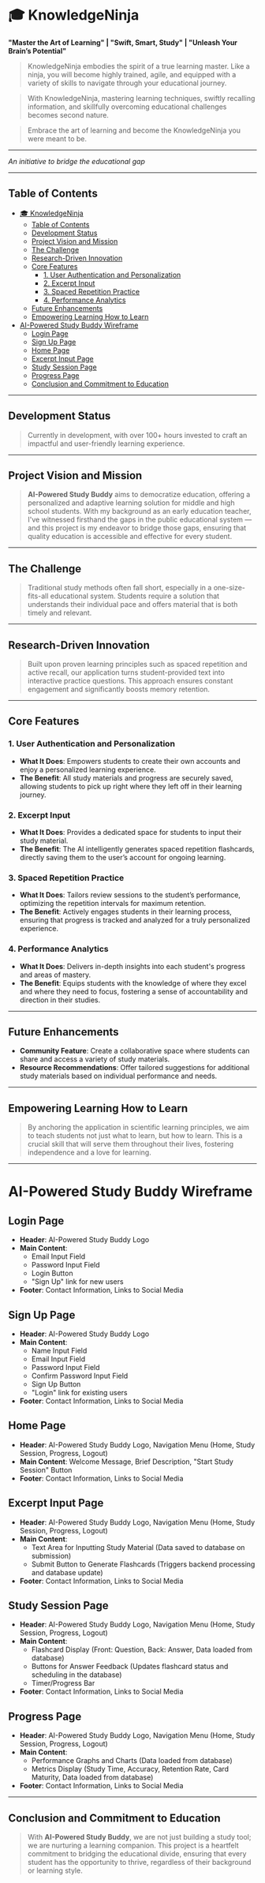 # 🎓 KnowledgeNinja

**"Master the Art of Learning" | "Swift, Smart, Study" | "Unleash Your Brain’s Potential"**

> KnowledgeNinja embodies the spirit of a true learning master. Like a ninja, you will become highly trained, agile, and equipped with a variety of skills to navigate through your educational journey.

> With KnowledgeNinja, mastering learning techniques, swiftly recalling information, and skillfully overcoming educational challenges becomes second nature.

> Embrace the art of learning and become the KnowledgeNinja you were meant to be.

---

_An initiative to bridge the educational gap_

---

## Table of Contents

- [🎓 KnowledgeNinja](#-knowledgeninja)
  - [Table of Contents](#table-of-contents)
  - [Development Status](#development-status)
  - [Project Vision and Mission](#project-vision-and-mission)
  - [The Challenge](#the-challenge)
  - [Research-Driven Innovation](#research-driven-innovation)
  - [Core Features](#core-features)
    - [1. User Authentication and Personalization](#1-user-authentication-and-personalization)
    - [2. Excerpt Input](#2-excerpt-input)
    - [3. Spaced Repetition Practice](#3-spaced-repetition-practice)
    - [4. Performance Analytics](#4-performance-analytics)
  - [Future Enhancements](#future-enhancements)
  - [Empowering Learning How to Learn](#empowering-learning-how-to-learn)
- [AI-Powered Study Buddy Wireframe](#ai-powered-study-buddy-wireframe)
  - [Login Page](#login-page)
  - [Sign Up Page](#sign-up-page)
  - [Home Page](#home-page)
  - [Excerpt Input Page](#excerpt-input-page)
  - [Study Session Page](#study-session-page)
  - [Progress Page](#progress-page)
  - [Conclusion and Commitment to Education](#conclusion-and-commitment-to-education)

---

## Development Status

> Currently in development, with over 100+ hours invested to craft an impactful and user-friendly learning experience.

---

## Project Vision and Mission

> **AI-Powered Study Buddy** aims to democratize education, offering a personalized and adaptive learning solution for middle and high school students. With my background as an early education teacher, I've witnessed firsthand the gaps in the public educational system — and this project is my endeavor to bridge those gaps, ensuring that quality education is accessible and effective for every student.

---

## The Challenge

> Traditional study methods often fall short, especially in a one-size-fits-all educational system. Students require a solution that understands their individual pace and offers material that is both timely and relevant.

---

## Research-Driven Innovation

> Built upon proven learning principles such as spaced repetition and active recall, our application turns student-provided text into interactive practice questions. This approach ensures constant engagement and significantly boosts memory retention.

---

## Core Features

### 1. User Authentication and Personalization

- **What It Does**: Empowers students to create their own accounts and enjoy a personalized learning experience.
- **The Benefit**: All study materials and progress are securely saved, allowing students to pick up right where they left off in their learning journey.

### 2. Excerpt Input

- **What It Does**: Provides a dedicated space for students to input their study material.
- **The Benefit**: The AI intelligently generates spaced repetition flashcards, directly saving them to the user’s account for ongoing learning.

### 3. Spaced Repetition Practice

- **What It Does**: Tailors review sessions to the student’s performance, optimizing the repetition intervals for maximum retention.
- **The Benefit**: Actively engages students in their learning process, ensuring that progress is tracked and analyzed for a truly personalized experience.

### 4. Performance Analytics

- **What It Does**: Delivers in-depth insights into each student's progress and areas of mastery.
- **The Benefit**: Equips students with the knowledge of where they excel and where they need to focus, fostering a sense of accountability and direction in their studies.

---

## Future Enhancements

- **Community Feature**: Create a collaborative space where students can share and access a variety of study materials.
- **Resource Recommendations**: Offer tailored suggestions for additional study materials based on individual performance and needs.

---

## Empowering Learning How to Learn

> By anchoring the application in scientific learning principles, we aim to teach students not just what to learn, but how to learn. This is a crucial skill that will serve them throughout their lives, fostering independence and a love for learning.

---

# AI-Powered Study Buddy Wireframe

## Login Page

- **Header**: AI-Powered Study Buddy Logo
- **Main Content**:
  - Email Input Field
  - Password Input Field
  - Login Button
  - "Sign Up" link for new users
- **Footer**: Contact Information, Links to Social Media

## Sign Up Page

- **Header**: AI-Powered Study Buddy Logo
- **Main Content**:
  - Name Input Field
  - Email Input Field
  - Password Input Field
  - Confirm Password Input Field
  - Sign Up Button
  - "Login" link for existing users
- **Footer**: Contact Information, Links to Social Media

## Home Page

- **Header**: AI-Powered Study Buddy Logo, Navigation Menu (Home, Study Session, Progress, Logout)
- **Main Content**: Welcome Message, Brief Description, "Start Study Session" Button
- **Footer**: Contact Information, Links to Social Media

## Excerpt Input Page

- **Header**: AI-Powered Study Buddy Logo, Navigation Menu (Home, Study Session, Progress, Logout)
- **Main Content**:
  - Text Area for Inputting Study Material (Data saved to database on submission)
  - Submit Button to Generate Flashcards (Triggers backend processing and database update)
- **Footer**: Contact Information, Links to Social Media

## Study Session Page

- **Header**: AI-Powered Study Buddy Logo, Navigation Menu (Home, Study Session, Progress, Logout)
- **Main Content**:
  - Flashcard Display (Front: Question, Back: Answer, Data loaded from database)
  - Buttons for Answer Feedback (Updates flashcard status and scheduling in the database)
  - Timer/Progress Bar
- **Footer**: Contact Information, Links to Social Media

## Progress Page

- **Header**: AI-Powered Study Buddy Logo, Navigation Menu (Home, Study Session, Progress, Logout)
- **Main Content**:
  - Performance Graphs and Charts (Data loaded from database)
  - Metrics Display (Study Time, Accuracy, Retention Rate, Card Maturity, Data loaded from database)
- **Footer**: Contact Information, Links to Social Media

---

## Conclusion and Commitment to Education

> With **AI-Powered Study Buddy**, we are not just building a study tool; we are nurturing a learning companion. This project is a heartfelt commitment to bridging the educational divide, ensuring that every student has the opportunity to thrive, regardless of their background or learning style.

<!-- first draft -->
<!-- # **AI-Powered Study Buddy**

---

## 🚧 **Development Status**

Currently in the early stages of development, this project is an evolving concept, and I am dedicating over 100+ hours to bring it to life. As we progress, expect continuous improvements and refinements.

---

## 🌟 **Project Vision and Mission**

In the pursuit of democratizing education and providing personalized learning tools, the **AI-Powered Study Buddy** emerges as a solution for middle school and high school students. This application is designed to adapt to each student’s learning needs, offering a tailored approach to study and revision.

---

## 🔍 **The Problem at Hand**

Conventional study methods can be monotonous and might not yield efficient learning outcomes. Students require a dynamic solution that adjusts to their individual learning pace, providing timely and relevant material for practice.

---

## 📚 **Research-Driven Approach**

Built upon the principles of spaced repetition, a scientifically-backed learning technique, the **AI-Powered Study Buddy** leverages AI to generate pertinent questions from textual content provided by the user. This approach ensures active engagement and bolstered memory retention.

---

## 🚀 **Core Functionality and Features**

### **1. Passage Input:**

- A dedicated space for students to input textual study material.
- The integrated AI analyzes the text and generates practice questions, facilitating spaced repetition.

### **2. Spaced Repetition Practice:**

- Tailored review sessions are scheduled based on the student’s performance, optimizing the intervals for repetition.
- The application presents questions, promoting active recall and fortifying memory retention.

### **3. Comprehensive Performance Tracking:**

- Detailed insights into the student’s progress, pinpointing strengths and areas needing attention.
- A variety of metrics are provided, including but not limited to:
  - **Study Time**: Total time spent in study sessions.
  - **Accuracy**: Percentage of questions answered correctly.
  - **Retention Rate**: How well information is being retained over time.
  - **Card Maturity**: Average age of the questions in terms of successful recall.
- Visual representations (graphs, charts) of performance and progress.

### **4. User-Friendly Interface:**

- **Home Page**: Welcoming introduction, benefits of the app, and a call-to-action to start a study session.
- **Input Page**: Where students input their study material.
- **Study Session Page**: The interactive space for spaced repetition practice.
- **Progress Page**: A visual dashboard displaying the user’s metrics and progress.

---

## 🌱 **Future Enhancements**

- **Community Feature**: A space for students to share and access a diverse range of study materials and questions.
- **Resource Recommendations**: Personalized suggestions for additional study materials, tailored to the user’s needs and performance.

---

## 💌 **Conclusion and Vision for the Future**

The **AI-Powered Study Buddy** is not just a study tool; it is a learning companion, dedicated to providing individualized support and insights to students. As we bridge the gap between technology and education, our vision is to empower students, enabling them to unlock their full potential through effective, personalized learning experiences. -->
